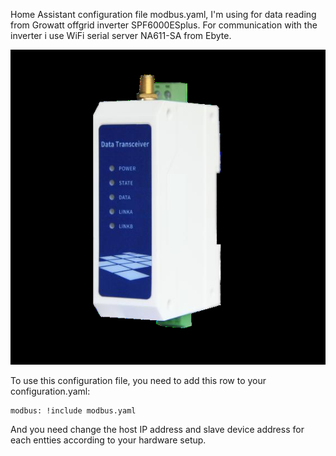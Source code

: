 Home Assistant configuration file modbus.yaml, I'm using for data reading from Growatt offgrid inverter SPF6000ESplus.
For communication with the inverter i use WiFi serial server NA611-SA from Ebyte.

![NA611-SA](/NA611-SA.png)

To use this configuration file, you need to add this row to your configuration.yaml:
```
modbus: !include modbus.yaml
```
And you need change the host IP address and slave device address for each entties according to your hardware setup.
